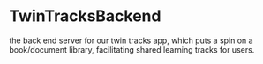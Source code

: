 # TwinTracksBackend
the back end server for our twin tracks app, which puts a spin on a book/document library, facilitating shared learning tracks for users.
